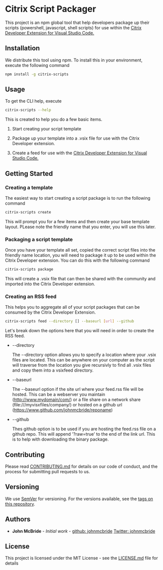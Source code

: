 # Citrix Script Packager

This project is an npm global tool that help developers package up their scripts (powershell, javascript, shell scripts) for use within the [Citrix Developer Extension for Visual Studio Code.](https://marketplace.visualstudio.com/items?itemName=CitrixDeveloper.citrixdeveloper-vscode)

## Installation

We distribute this tool using npm. To install this in your environment, execute the following command

```sh
npm install -g citrix-scripts
```

## Usage

To get the CLI help, execute

```sh
citrix-scripts --help
```

This is created to help you do a few basic items.

1. Start creating your script template

2. Package up your template into a .vsix file for use with the Citrix Developer extension.

3. Create a feed for use with the [Citrix Developer Extension for Visual Studio Code.](https://marketplace.visualstudio.com/items?itemName=CitrixDeveloper.citrixdeveloper-vscode)

## Getting Started

### Creating a template

The easiest way to start creating a script package is to run the following command

```sh
citrix-scripts create
```

This will prompt you for a few items and then create your base template layout. PLease note the friendly name that you enter, you will use this later.

### Packaging a script template

Once you have your template all set, copied the correct script files into the friendly name location, you will need to package it up to be used within the Citrix Developer extension. You can do this with the following command

```sh
citrix-scripts package
```

This will create a .vsix file that can then be shared with the community and imported into the Citrix Developer extension.

### Creating an RSS feed

This helps you to aggregate all of your script packages that can be consumed by the Citrix Developer Extension.

```sh
citrix-scripts feed --directory [] --baseurl [url] --github
```

Let's break down the options here that you will need in order to create the RSS feed.

* --directory
    
    The --directory option allows you to specify a location where your .vsix files are located. This can be anywhere on your computer as the script will traverse from the location you give recursivly to find all .vsix files and copy them into a vsixfeed directory.
     
* --baseurl

    The --baseurl option if the site url where your feed.rss file will be hosted. This can be a webserver you maintain (http://www.mydomain/com/) or a file share on a network share (file:///myvisxfiles/company/) or hosted on a github url (https://www.github.com/johnmcbride/reponame)

* --github

    Thes github option is to be used if you are hosting the feed.rss file on a github repo. This will append '?raw=true' to the end of the link url. This is to help with downloading the binary package.



## Contributing

Please read [CONTRIBUTING.md](https://gist.github.com/PurpleBooth/b24679402957c63ec426) for details on our code of conduct, and the process for submitting pull requests to us.

## Versioning

We use [SemVer](http://semver.org/) for versioning. For the versions available, see the [tags on this repository](https://github.com/your/project/tags).

## Authors

* **John McBride** - *Initial work* - [github: johnmcbride](https://github.com/johnmcbride)
[Twitter: johnmcbride](http://twitter.com/johnmcbride)

## License

This project is licensed under the MIT License - see the [LICENSE.md](LICENSE.md) file for details
